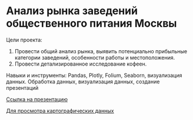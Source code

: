# Анализ рынка заведений общественного питания Москвы

Цели проекта:

1. Провести общий анализ рынка, выявить потенциально прибыльные категории заведений, особенности работы и местоположения.
2. Провести детализированное исследование кофеен.


Навыки и инструменты:
Pandas, Plotly, Folium, Seaborn, визуализация данных.
Обработка данных, визуализация данных, создание презентаций
  
  [Cсылка на презентацию](https://cloud.mail.ru/public/idrp/3JuxybZoG)


[Для просмотра картографических данных](https://nbviewer.org/github/AnastasiaPershikova/educational_projects/blob/4dbb818937c832664b04683ec68f6962c148cd54/%D0%90%D0%BD%D0%B0%D0%BB%D0%B8%D0%B7%20%D1%80%D1%8B%D0%BD%D0%BA%D0%B0%20%D0%B7%D0%B0%D0%B2%D0%B5%D0%B4%D0%B5%D0%BD%D0%B8%D0%B9%20%D0%BE%D0%B1%D1%89%D0%B5%D1%81%D1%82%D0%B2%D0%B5%D0%BD%D0%BD%D0%BE%D0%B3%D0%BE%20%D0%BF%D0%B8%D1%82%D0%B0%D0%BD%D0%B8%D1%8F%20%D0%9C%D0%BE%D1%81%D0%BA%D0%B2%D1%8B/Moscow_places.ipynb)
